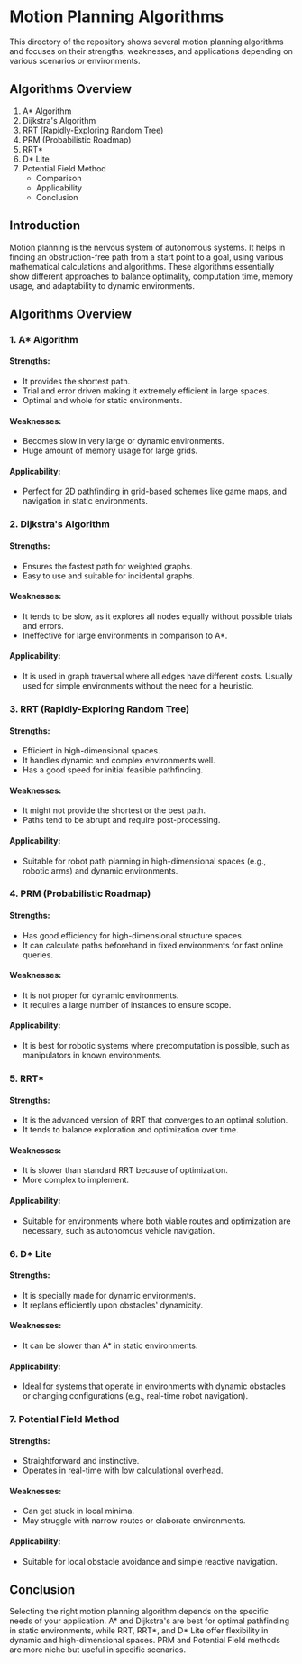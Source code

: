 # Motion Planning Algorithms

This directory of the repository shows several motion planning algorithms and focuses on their strengths, weaknesses, and applications depending on various scenarios or environments.

## Algorithms Overview

1. A\* Algorithm
2. Dijkstra's Algorithm
3. RRT (Rapidly-Exploring Random Tree)
4. PRM (Probabilistic Roadmap)
5. RRT\*
6. D\* Lite
7. Potential Field Method
   - Comparison
   - Applicability
   - Conclusion

## Introduction

Motion planning is the nervous system of autonomous systems. It helps in finding an obstruction-free path from a start point to a goal, using various mathematical calculations and algorithms. These algorithms essentially show different approaches to balance optimality, computation time, memory usage, and adaptability to dynamic environments.

## Algorithms Overview

### 1. A\* Algorithm

#### Strengths:

- It provides the shortest path.
- Trial and error driven making it extremely efficient in large spaces.
- Optimal and whole for static environments.

#### Weaknesses:

- Becomes slow in very large or dynamic environments.
- Huge amount of memory usage for large grids.

#### Applicability:

- Perfect for 2D pathfinding in grid-based schemes like game maps, and navigation in static environments.

### 2. Dijkstra's Algorithm

#### Strengths:

- Ensures the fastest path for weighted graphs.
- Easy to use and suitable for incidental graphs.

#### Weaknesses:

- It tends to be slow, as it explores all nodes equally without possible trials and errors.
- Ineffective for large environments in comparison to A\*.

#### Applicability:

- It is used in graph traversal where all edges have different costs. Usually used for simple environments without the need for a heuristic.

### 3. RRT (Rapidly-Exploring Random Tree)

#### Strengths:

- Efficient in high-dimensional spaces.
- It handles dynamic and complex environments well.
- Has a good speed for initial feasible pathfinding.

#### Weaknesses:

- It might not provide the shortest or the best path.
- Paths tend to be abrupt and require post-processing.

#### Applicability:

- Suitable for robot path planning in high-dimensional spaces (e.g., robotic arms) and dynamic environments.

### 4. PRM (Probabilistic Roadmap)

#### Strengths:

- Has good efficiency for high-dimensional structure spaces.
- It can calculate paths beforehand in fixed environments for fast online queries.

#### Weaknesses:

- It is not proper for dynamic environments.
- It requires a large number of instances to ensure scope.

#### Applicability:

- It is best for robotic systems where precomputation is possible, such as manipulators in known environments.

### 5. RRT\*

#### Strengths:

- It is the advanced version of RRT that converges to an optimal solution.
- It tends to balance exploration and optimization over time.

#### Weaknesses:

- It is slower than standard RRT because of optimization.
- More complex to implement.

#### Applicability:

- Suitable for environments where both viable routes and optimization are necessary, such as autonomous vehicle navigation.

### 6. D\* Lite

#### Strengths:

- It is specially made for dynamic environments.
- It replans efficiently upon obstacles' dynamicity.

#### Weaknesses:

- It can be slower than A\* in static environments.

#### Applicability:

- Ideal for systems that operate in environments with dynamic obstacles or changing configurations (e.g., real-time robot navigation).

### 7. Potential Field Method

#### Strengths:

- Straightforward and instinctive.
- Operates in real-time with low calculational overhead.

#### Weaknesses:

- Can get stuck in local minima.
- May struggle with narrow routes or elaborate environments.

#### Applicability:

- Suitable for local obstacle avoidance and simple reactive navigation.

## Conclusion

Selecting the right motion planning algorithm depends on the specific needs of your application. A* and Dijkstra's are best for optimal pathfinding in static environments, while RRT, RRT*, and D\* Lite offer flexibility in dynamic and high-dimensional spaces. PRM and Potential Field methods are more niche but useful in specific scenarios.

